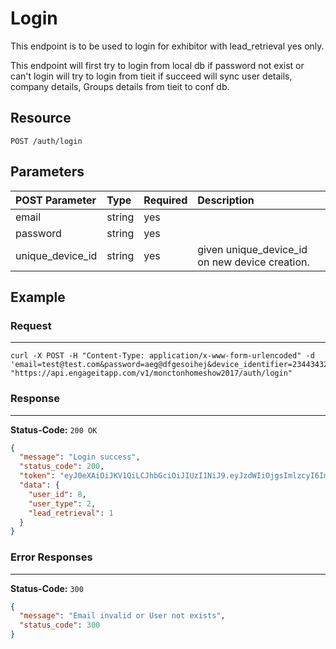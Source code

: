 # Login

This endpoint is to be used to login for exhibitor with lead_retrieval yes only.

This endpoint will first try to login from local db if password not exist or can't login will try to login from tieit if succeed will sync user details, company details, Groups details from tieit to conf db.

## Resource

```
POST /auth/login
```

## Parameters

POST Parameter     | Type   | Required | Description
:---------------- | :----- | :------- | :----------------------------
email             | string | yes      |
password          | string | yes      |
unique_device_id  | string | yes      | given unique_device_id on new device creation.


## Example

### Request

--------------------------------------------------------------------------------

```
curl -X POST -H "Content-Type: application/x-www-form-urlencoded" -d 'email=test@test.com&password=aeg@dfgesoihej&device_identifier=23443432432434332333333&device_type=1' "https://api.engageitapp.com/v1/monctonhomeshow2017/auth/login"
```

### Response

--------------------------------------------------------------------------------

**Status-Code:** `200 OK`

```json
{
  "message": "Login success",
  "status_code": 200,
  "token": "eyJ0eXAiOiJKV1QiLCJhbGciOiJIUzI1NiJ9.eyJzdWIiOjgsImlzcyI6Imh0dHA6XC9cL2F3ZXNvbWUuZGV2XC9lbmdhZ2VpdGFwaW1vbmN0b25cL3B1YmxpY1wvYXBpXC92MVwvYXV0aFwvbG9naW4iLCJpYXQiOjE0OTAxOTc3MTAsImV4cCI6MTQ5MDYyOTcxMCwibmJmIjoxNDkwMTk3NzEwLCJqdGkiOiI4MDFhY2RmOWE1YmJhY2EzMDg2ZTE5ODU2ZDEyOGRhNSJ9.C_6jimcE4jZwFGoY4S_li4I22DRhOgX-NUJ2Cb1S80g",
  "data": {
    "user_id": 8,
    "user_type": 2,
    "lead_retrieval": 1
  }
}
```

### Error Responses

--------------------------------------------------------------------------------

**Status-Code:** `300`

```json
{
  "message": "Email invalid or User not exists",
  "status_code": 300
}
```
